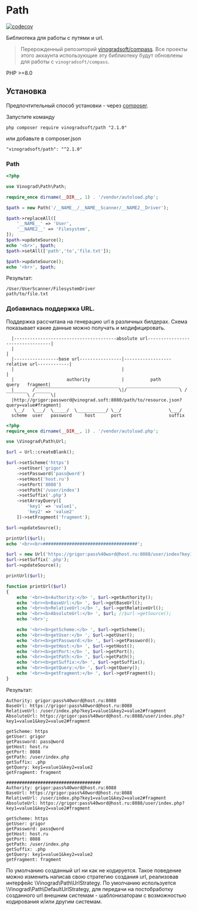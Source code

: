 # Path

[![codecov](https://codecov.io/gh/vinogradsoft/path/branch/master/graph/badge.svg?token=H05QAU54L4)](https://codecov.io/gh/vinogradsoft/path)

Библиотека для работы с путями и url.

> Перерожденный репозиторий [vinogradsoft/compass](https://github.com/vinogradsoft/compass). Все проекты этого аккаунта использующие эту библиотеку будут обновлены для работы с `vinogradsoft/compass`.

PHP >=8.0

Установка
---------

Предпочтительный способ установки - через [composer](http://getcomposer.org/download/).

Запустите команду

```
php composer require vinogradsoft/path "2.1.0"
```

или добавьте в composer.json

```
"vinogradsoft/path": "^2.1.0"
```
### Path

```php 
<?php

use Vinograd\Path\Path;

require_once dirname(__DIR__, 1) . '/vendor/autoload.php';

$path = new Path('/__NAME__/__NAME__Scanner/__NAME2__Driver');

$path->replaceAll([
    '__NAME__' => 'User',
    '__NAME2__' => 'Filesystem',
]);
$path->updateSource();
echo '<br>', $path;
$path->setAll(['path','to','file.txt']);

$path->updateSource();
echo '<br>', $path;
```
Результат:
``` 
/User/UserScanner/FilesystemDriver
path/to/file.txt
```

### Добавилась поддержка URL. 

Поддержка рассчитана на генерацию url в различных билдерах.
Схема показывает какие данные можно получать и модифицировать.
```
  |---------------------------------------absolute url---------------------------------|
  |                                                                                    |
  |-----------------base url----------------|------------------relative url------------|
  |                                         |                                          |
  |                    authority            |          path            query   fragment|
  |       /‾‾‾‾‾‾‾‾‾‾‾‾‾‾‾‾‾‾‾‾‾‾‾‾‾‾‾‾‾‾‾‾\|/‾‾‾‾‾‾‾‾‾‾‾‾‾‾‾‾‾‾‾‾\ /‾‾‾‾‾‾‾‾\ /‾‾‾‾‾‾\|
  |http://grigor:password@vinograd.soft:8080/path/to/resource.json?query=value#fragment|
   \__/   \___/  \_____/  \___________/ \__/                  \___/
  scheme  user   password     host      port                  suffix
```

```php 
<?php
require_once dirname(__DIR__, 1) . '/vendor/autoload.php';

use \Vinograd\Path\Url;

$url = Url::createBlank();

$url->setScheme('https')
    ->setUser('grigor')
    ->setPassword('pass@word')
    ->setHost('host.ru')
    ->setPort('8088')
    ->setPath('/user/index')
    ->setSuffix('.php')
    ->setArrayQuery([
        'key1' => 'value1',
        'key2' => 'value2'
    ])->setFragment('fragment');

$url->updateSource();

printUrl($url);
echo '<br><br>####################################';

$url = new Url('https://grigor:pass%40word@host.ru:8088/user/index?key1=value1&key2=value2#fragment');
$url->setSuffix('.php');
$url->updateSource();

printUrl($url);

function printUrl($url)
{
    echo '<br><b>Authority:</b> ', $url->getAuthority();
    echo '<br><b>BaseUrl:</b> ', $url->getBaseUrl();
    echo '<br><b>RelativeUrl:</b> ', $url->getRelativeUrl();
    echo '<br><b>AbsoluteUrl:</b> ', $url; //$url->getSource();
    echo '<br>';

    echo '<br><b>getScheme:</b> ', $url->getScheme();
    echo '<br><b>getUser:</b> ', $url->getUser();
    echo '<br><b>getPassword:</b> ', $url->getPassword();
    echo '<br><b>getHost:</b> ', $url->getHost();
    echo '<br><b>getPort:</b> ', $url->getPort();
    echo '<br><b>getPath:</b> ', $url->getPath();
    echo '<br><b>getSuffix:</b> ', $url->getSuffix();
    echo '<br><b>getQuery:</b> ', $url->getQuery();
    echo '<br><b>getFragment:</b> ', $url->getFragment();
}
```
Результат:
``` 
Authority: grigor:pass%40word@host.ru:8088
BaseUrl: https://grigor:pass%40word@host.ru:8088
RelativeUrl: /user/index.php?key1=value1&key2=value2#fragment
AbsoluteUrl: https://grigor:pass%40word@host.ru:8088/user/index.php?key1=value1&key2=value2#fragment

getScheme: https
getUser: grigor
getPassword: pass@word
getHost: host.ru
getPort: 8088
getPath: /user/index.php
getSuffix: .php
getQuery: key1=value1&key2=value2
getFragment: fragment

####################################
Authority: grigor:pass%40word@host.ru:8088
BaseUrl: https://grigor:pass%40word@host.ru:8088
RelativeUrl: /user/index.php?key1=value1&key2=value2#fragment
AbsoluteUrl: https://grigor:pass%40word@host.ru:8088/user/index.php?key1=value1&key2=value2#fragment

getScheme: https
getUser: grigor
getPassword: pass@word
getHost: host.ru
getPort: 8088
getPath: /user/index.php
getSuffix: .php
getQuery: key1=value1&key2=value2
getFragment: fragment
```

По умолчанию созданный url ни как не кодируется. Такое поведение можно изменить написав свою стратегию создания url, реализовав
интерфейс \Vinograd\Path\UrlStrategy. По умолчанию используется \Vinograd\Path\DefaultUrlStrategy, для передачи на
постобработку созданного url внешним системам - шаблонизаторам с возможностью кодирования и/или другим системам.
